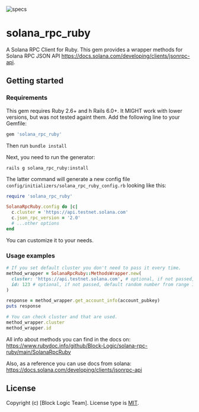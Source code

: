 ![specs](https://github.com/Block-Logic/solana-rpc-ruby/actions/workflows/specs.yml/badge.svg)
# solana_rpc_ruby
A Solana RPC Client for Ruby. This gem provides a wrapper methods for Solana RPC JSON API https://docs.solana.com/developing/clients/jsonrpc-api.

## Getting started

### Requirements

This gem requires Ruby 2.6+ and h Rails 6.0+. It MIGHT work with lower versions, but was not tested againt them.
Add the following line to your Gemfile:

```ruby
gem 'solana_rpc_ruby'
```

Then run `bundle install`

Next, you need to run the generator:

```console
rails g solana_rpc_ruby:install
```

The latter command will generate a new config file `config/initializers/solana_rpc_ruby_config.rb` looking like this:

```ruby
require 'solana_rpc_ruby'

SolanaRpcRuby.config do |c|
  c.cluster = 'https://api.testnet.solana.com'
  c.json_rpc_version = '2.0'
  # ...other options
end
```
You can customize it to your needs.

### Usage examples
```ruby
# If you set default cluster you don't need to pass it every time.
method_wrapper = SolanaRpcRuby::MethodsWrapper.new(
  cluster: 'https://api.testnet.solana.com', # optional, if not passed, default cluster from config will be used
  id: 123 # optional, if not passed, default random number from range 1 to 99_999 will be used
)

response = method_wrapper.get_account_info(account_pubkey)
puts response

# You can check cluster and that are used.
method_wrapper.cluster
method_wrapper.id
```

All info about methods you can find in the docs on: https://www.rubydoc.info/github/Block-Logic/solana-rpc-ruby/main/SolanaRpcRuby

Also, as a reference you can use docs from solana: https://docs.solana.com/developing/clients/jsonrpc-api
## License

Copyright (c) [Block Logic Team]. License type is [MIT](https://github.com/Block-Logic/solana-rpc-ruby/blob/main/LICENSE).
